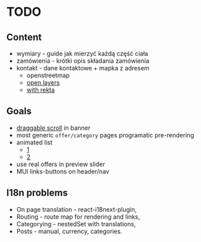 # TODO

## Content

- wymiary - guide jak mierzyć każdą część ciała
- zamówienia - krótki opis składania zamówienia
- kontakt - dane kontaktowe + mapka z adresem
  - openstreetmap
  - [open layers](https://openlayers.org/)
  - [with rekta](https://giuliacajati.medium.com/all-about-openstreetmap-using-react-js-c24fd0856aca)

## Goals

- [draggable scroll](https://htmldom.dev/drag-to-scroll/) in banner
- most generic `offer/category` pages programatic pre-rendering
- animated list
  - [1](https://www.youtube.com/watch?v=nyg5Lpl6AiM)
  - [2](https://www.youtube.com/watch?v=f4f7vwL4TcQ)
- use real offers in preview slider
- MUI links-buttons on header/nav

## I18n problems

- On page translation - react-i18next-plugin,
- Routing - route map for rendering and links,
- Categorying - nestedSet with translations,
- Posts - manual, currency, categories.
